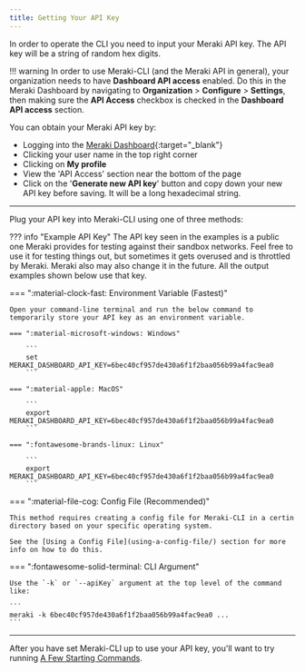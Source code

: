 ```yaml
---
title: Getting Your API Key
---
```


In order to operate the CLI you need to input your Meraki API key. The API key will be a string of random hex digits.

!!! warning
    In order to use Meraki-CLI (and the Meraki API in general), your organization needs to have **Dashboard API access** enabled. Do this in the Meraki Dashboard by navigating to **Organization** > **Configure** > **Settings**, then making sure the **API Access** checkbox is checked in the **Dashboard API access** section.

You can obtain your Meraki API key by:

- Logging into the [Meraki Dashboard](https://dashboard.meraki.com){:target="_blank"}
- Clicking your user name in the top right corner
- Clicking on **My profile**
- View the 'API Access' section near the bottom of the page
- Click on the '**Generate new API key**' button and copy down your new API key before saving. It will be a long hexadecimal string.

---

Plug your API key into Meraki-CLI using one of three methods:

??? info "Example API Key"
    The API key seen in the examples is a public one Meraki provides for testing against their sandbox networks. Feel free to use it for testing things out, but sometimes it gets overused and is throttled by Meraki. Meraki also may also change it in the future. All the output examples shown below use that key.

=== ":material-clock-fast: Environment Variable (Fastest)"

    Open your command-line terminal and run the below command to temporarily store your API key as an environment variable.

    === ":material-microsoft-windows: Windows"

        ```
        set MERAKI_DASHBOARD_API_KEY=6bec40cf957de430a6f1f2baa056b99a4fac9ea0
        ```

    === ":material-apple: MacOS"

        ```
        export MERAKI_DASHBOARD_API_KEY=6bec40cf957de430a6f1f2baa056b99a4fac9ea0
        ```

    === ":fontawesome-brands-linux: Linux"

        ```
        export MERAKI_DASHBOARD_API_KEY=6bec40cf957de430a6f1f2baa056b99a4fac9ea0
        ```


=== ":material-file-cog: Config File (Recommended)"

    This method requires creating a config file for Meraki-CLI in a certin directory based on your specific operating system.

    See the [Using a Config File](using-a-config-file/) section for more info on how to do this.


=== ":fontawesome-solid-terminal: CLI Argument"

    Use the `-k` or `--apiKey` argument at the top level of the command like:

    ```
    meraki -k 6bec40cf957de430a6f1f2baa056b99a4fac9ea0 ...
    ```

---

After you have set Meraki-CLI up to use your API key, you'll want to try running [A Few Starting Commands](a-few-starting-commands/).
